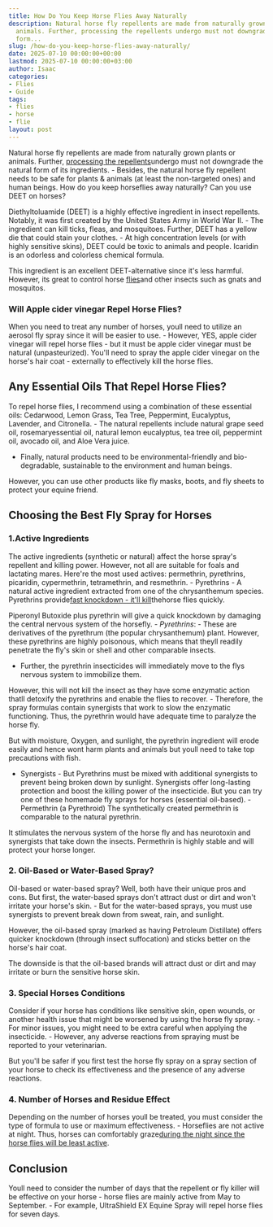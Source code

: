 ```yaml
---
title: How Do You Keep Horse Flies Away Naturally
description: Natural horse fly repellents are made from naturally grown plants or
  animals. Further, processing the repellents undergo must not downgrade the natural
  form...
slug: /how-do-you-keep-horse-flies-away-naturally/
date: 2025-07-10 00:00:00+00:00
lastmod: 2025-07-10 00:00:00+03:00
author: Isaac
categories:
- Flies
- Guide
tags:
- flies
- horse
- flie
layout: post
---
```

Natural horse fly repellents are made from naturally grown plants or animals. Further, [processing the repellents](https://pestpolicy.com/best-fly-spray-for-horses/)undergo must not downgrade the natural form of its ingredients. - Besides, the natural horse fly repellent needs to be safe for plants & animals (at least the non-targeted ones) and human beings. How do you keep horseflies away naturally? Can you use DEET on horses?

Diethyltoluamide (DEET) is a highly effective ingredient in insect repellents. Notably, it was first created by the United States Army in World War II. - The ingredient can kill ticks, fleas, and mosquitoes. Further, DEET has a yellow die that could stain your clothes. - At high concentration levels (or with highly sensitive skins), DEET could be toxic to animals and people. Icaridin is an odorless and colorless chemical formula.

This ingredient is an excellent DEET-alternative since it's less harmful. However, its great to control horse [flies](https://pestpolicy.com/how-long-do-fruit-flies-live/)and other insects such as gnats and mosquitos.

###  Will Apple cider vinegar Repel Horse Flies?

When you need to treat any number of horses, youll need to utilize an aerosol fly spray since it will be easier to use. - However, YES, apple cider vinegar will repel horse flies - but it must be apple cider vinegar must be natural (unpasteurized). You'll need to spray the apple cider vinegar on the horse's hair coat - externally to effectively kill the horse flies.

##  Any Essential Oils That Repel Horse Flies?

To repel horse flies, I recommend using a combination of these essential oils: Cedarwood, Lemon Grass, Tea Tree, Peppermint, Eucalyptus, Lavender, and Citronella. - The natural repellents include natural grape seed oil, rosemaryessential oil, natural lemon eucalyptus, tea tree oil, peppermint oil, avocado oil, and Aloe Vera juice.

- Finally, natural products need to be environmental-friendly and bio-degradable, sustainable to the environment and human beings.

However, you can use other products like fly masks, boots, and fly sheets to protect your equine friend.

##  Choosing the Best Fly Spray for Horses

###  1.Active Ingredients

The active ingredients (synthetic or natural) affect the horse spray's repellent and killing power. However, not all are suitable for foals and lactating mares. Here're the most used actives: permethrin, pyrethrins, picaridin, cypermethrin, tetramethrin, and resmethrin. - Pyrethrins - A natural active ingredient extracted from one of the chrysanthemum species. Pyrethrins provide[fast knockdown - it'll kill](https://pestpolicy.com/how-to-get-rid-of-ground-bees/)thehorse flies quickly.

Piperonyl Butoxide plus pyrethrin will give a quick knockdown by damaging the central nervous system of the horsefly. - *Pyrethrins*: - These are derivatives of the pyrethrum (the popular chrysanthemum) plant. However, these pyrethrins are highly poisonous, which means that theyll readily penetrate the fly's skin or shell and other comparable insects.

- Further, the pyrethrin insecticides will immediately move to the flys nervous system to immobilize them.

However, this will not kill the insect as they have some enzymatic action thatll detoxify the pyrethrins and enable the flies to recover. - Therefore, the spray formulas contain synergists that work to slow the enzymatic functioning. Thus, the pyrethrin would have adequate time to paralyze the horse fly.

But with moisture, Oxygen, and sunlight, the pyrethrin ingredient will erode easily and hence wont harm plants and animals but youll need to take top precautions with fish.

- Synergists - But Pyrethrins must be mixed with additional synergists to prevent being broken down by sunlight. Synergists offer long-lasting protection and boost the killing power of the insecticide. But you can try one of these homemade fly sprays for horses (essential oil-based). - Permethrin (a Pyrethroid) The synthetically created permethrin is comparable to the natural pyrethrin.

It stimulates the nervous system of the horse fly and has neurotoxin and synergists that take down the insects. Permethrin is highly stable and will protect your horse longer.

###  2. Oil-Based or Water-Based Spray?

Oil-based or water-based spray? Well, both have their unique pros and cons. But first, the water-based sprays don't attract dust or dirt and won't irritate your horse's skin. - But for the water-based sprays, you must use synergists to prevent break down from sweat, rain, and sunlight.

However, the oil-based spray (marked as having Petroleum Distillate) offers quicker knockdown (through insect suffocation) and sticks better on the horse's hair coat.

The downside is that the oil-based brands will attract dust or dirt and may irritate or burn the sensitive horse skin.

###  3. Special Horses Conditions

Consider if your horse has conditions like sensitive skin, open wounds, or another health issue that might be worsened by using the horse fly spray. - For minor issues, you might need to be extra careful when applying the insecticide. - However, any adverse reactions from spraying must be reported to your veterinarian.

But you'll be safer if you first test the horse fly spray on a spray section of your horse to check its effectiveness and the presence of any adverse reactions.

###  4. Number of Horses and Residue Effect

Depending on the number of horses youll be treated, you must consider the type of formula to use or maximum effectiveness. - Horseflies are not active at night. Thus, horses can comfortably graze[during the night since the horse flies will be least active](https://entomology.ca.uky.edu/ef511).

##  Conclusion

Youll need to consider the number of days that the repellent or fly killer will be effective on your horse - horse flies are mainly active from May to September. - For example, UltraShield EX Equine Spray will repel horse flies for seven days.